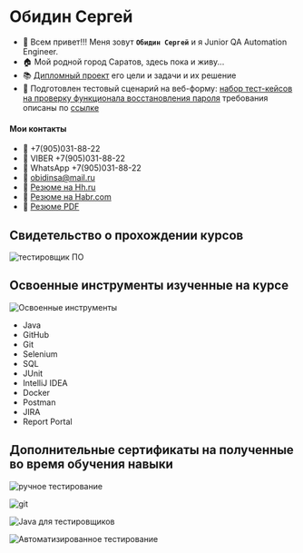 # Обидин Сергей

*  :wave: Всем привет!!! Меня зовут **`Обидин Сергей`** и я Junior QA Automation Engineer.
*  :house: Мой родной город Саратов, здесь пока и живу...
*  :books: [Дипломный проект](https://github.com/OSA85/AQA_Diplom) его цели и задачи и их решение
*  :page_facing_up: Подготовлен тестовый сценарий на веб-форму: [набор тест-кейсов на проверку функционала восстановления пароля](https://docs.google.com/spreadsheets/d/12fIkdA3Um6PYOw8qr_TJVnCjzQwK2_9LODH3O1Rp7YY/edit?usp=sharing) требования описаны по [ссылке](https://docs.google.com/document/d/12deDbATIy0Xps8MiWvumNqHISfAlFc4etY8F4lPcqJ4/edit?usp=sharing)



#### Мои контакты
- :iphone: +7(905)031-88-22
- :memo: VIBER +7(905)031-88-22
- :memo: WhatsApp +7(905)031-88-22
- :e-mail: obidinsa@mail.ru
- :scroll: [Резюме на Hh.ru](https://saratov.hh.ru/applicant/resumes/view?resume=6fe1306cff09d49ab50039ed1f7a636d433232)
- :scroll: [Резюме на Habr.com](https://career.habr.com/player85)
- :scroll: [Резюме PDF](https://drive.google.com/file/d/1Uf9ehdYUw9FuLROXWxfoNMD5MYHb6Bor/view?usp=sharing)

## Свидетельство о прохождении курсов 

![тестировщик ПО](https://user-images.githubusercontent.com/91024430/161815973-e3a6eb63-64b1-46e8-9616-0c84b92b2395.jpg)


## Освоенные инструменты изученные на курсе
![Освоенные инструменты](https://user-images.githubusercontent.com/91024430/161751035-a2cf16de-573c-49f5-aee0-1a53500b9085.jpg)
* Java
* GitHub
* Git
* Selenium
* SQL
* JUnit
* IntelliJ IDEA
* Docker
* Postman
* JIRA
* Report Portal


## Дополнительные сертификаты на полученные во время обучения навыки
![ручное тестирование](https://user-images.githubusercontent.com/91024430/161722045-f20f0fc4-b6fc-43b3-8bb7-d57b26e47531.jpg)

![git](https://user-images.githubusercontent.com/91024430/161721344-ecd50839-d31a-4e95-a36c-36479f7a1334.jpg)

![Java для тестировщиков](https://user-images.githubusercontent.com/91024430/161722081-b8d85771-ed83-4635-be77-b7fc921e8abd.jpg)

![Автоматизированное тестирование](https://user-images.githubusercontent.com/91024430/161722094-62b459cb-1ec8-46f6-97bc-2598d857d33d.jpg)

